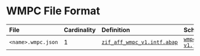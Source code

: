 # WMPC File Format


File | Cardinality | Definition | Schema | Example
:--- | :---  | :--- | :--- | :---
`<name>.wmpc.json` | 1 | [`zif_aff_wmpc_v1.intf.abap`](./type/zif_aff_wmpc_v1.intf.abap)| [`wmpc-v1.json`](./wmpc-v1.json) | [`z_aff_example_wmpc.wmpc.json`](./examples/z_aff_example_wmpc.wmpc.json)
